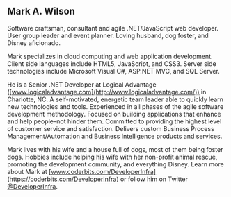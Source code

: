 Mark A. Wilson
--------------

Software craftsman, consultant and agile .NET/JavaScript web developer. User group leader and event planner. Loving husband, dog foster, and Disney aficionado.

Mark specializes in cloud computing and web application development. Client side languages include HTML5, JavaScript, and CSS3. Server side technologies include Microsoft Visual C#, ASP.NET MVC, and SQL Server.

He is a Senior .NET Developer at Logical Advantage ([www.logicaladvantage.com](http://www.logicaladvantage.com/)) in Charlotte, NC. A self-motivated, energetic team leader able to quickly learn new technologies and tools. Experienced in all phases of the agile software development methodology. Focused on building applications that enhance and help people–not hinder them. Committed to providing the highest level of customer service and satisfaction. Delivers custom Business Process Management/Automation and Business Intelligence products and services.

Mark lives with his wife and a house full of dogs, most of them being foster dogs. Hobbies include helping his wife with her non-profit animal rescue, promoting the development community, and everything Disney. Learn more about Mark at [www.coderbits.com/DeveloperInfra](https://coderbits.com/DeveloperInfra) or follow him on Twitter [@DeveloperInfra](https://twitter.com/DeveloperInfra).
